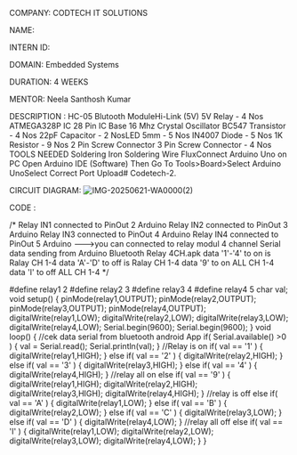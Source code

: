 COMPANY: CODTECH IT SOLUTIONS

NAME:

INTERN ID:

DOMAIN: Embedded Systems

DURATION: 4 WEEKS

MENTOR: Neela Santhosh Kumar

DESCRIPTION : HC-05 Blutooth ModuleHi-Link (5V) 5V Relay - 4 Nos ATMEGA328P IC 28 Pin IC Base 16 Mhz Crystal Oscillator BC547 Transistor - 4 Nos 22pF Capacitor - 2 NosLED 5mm - 5 Nos IN4007 Diode - 5 Nos 1K Resistor - 9 Nos 2 Pin Screw Connector 3 Pin Screw Connector - 4 Nos TOOLS NEEDED Soldering Iron Soldering Wire FluxConnect Arduino Uno on PC Open Arduino IDE (Software) Then Go To Tools>Board>Select Arduino UnoSelect Correct Port Upload# Codetech-2.

CIRCUIT DIAGRAM:
![IMG-20250621-WA0000(2)](https://github.com/user-attachments/assets/81789b81-064e-4f19-a6b8-24cf1b7ef0c3)


CODE :

/* Relay IN1 connected to PinOut 2 Arduino Relay IN2 connected to PinOut 3 Arduino Relay IN3 connected to PinOut 4 Arduino Relay IN4 connected to PinOut 5 Arduino --->you can connected to relay modul 4 channel Serial data sending from Arduino Bluetooth Relay 4CH.apk data '1'-'4' to on is Ralay CH 1-4 data 'A'-'D' to off is Ralay CH 1-4 data '9' to on ALL CH 1-4 data 'I' to off ALL CH 1-4 */

#define relay1 2 #define relay2 3 #define relay3 4 #define relay4 5 char val; void setup() { pinMode(relay1,OUTPUT); pinMode(relay2,OUTPUT); pinMode(relay3,OUTPUT); pinMode(relay4,OUTPUT); digitalWrite(relay1,LOW); digitalWrite(relay2,LOW); digitalWrite(relay3,LOW); digitalWrite(relay4,LOW); Serial.begin(9600); Serial.begin(9600); } void loop() { //cek data serial from bluetooth android App if( Serial.available() >0 ) { val = Serial.read(); Serial.println(val); } //Relay is on if( val == '1' ) { digitalWrite(relay1,HIGH); } else if( val == '2' ) { digitalWrite(relay2,HIGH); } else if( val == '3' ) { digitalWrite(relay3,HIGH); } else if( val == '4' ) { digitalWrite(relay4,HIGH); } //relay all on else if( val == '9' ) { digitalWrite(relay1,HIGH); digitalWrite(relay2,HIGH); digitalWrite(relay3,HIGH); digitalWrite(relay4,HIGH); } //relay is off else if( val == 'A' ) { digitalWrite(relay1,LOW); } else if( val == 'B' ) { digitalWrite(relay2,LOW); } else if( val == 'C' ) { digitalWrite(relay3,LOW); } else if( val == 'D' ) { digitalWrite(relay4,LOW); } //relay all off else if( val == 'I' ) { digitalWrite(relay1,LOW); digitalWrite(relay2,LOW); digitalWrite(relay3,LOW); digitalWrite(relay4,LOW); } }

